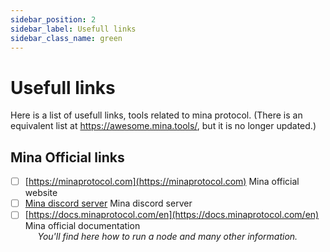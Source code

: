 ```yaml
---
sidebar_position: 2
sidebar_label: Usefull links
sidebar_class_name: green
---
```

# Usefull links
Here is a list of usefull links, tools related to mina protocol.
(There is an equivalent list at https://awesome.mina.tools/, but it is no longer updated.)

## Mina Official links
- [ ] [https://minaprotocol.com](https://minaprotocol.com) Mina official website
- [ ] [Mina discord server](https://discord.com/invite/Vexf4ED) Mina discord server
- [ ] [https://docs.minaprotocol.com/en](https://docs.minaprotocol.com/en) Mina official documentation  
&nbsp;&nbsp;&nbsp;&nbsp;&nbsp;*You'll find here how to run a node and many other information.*  
